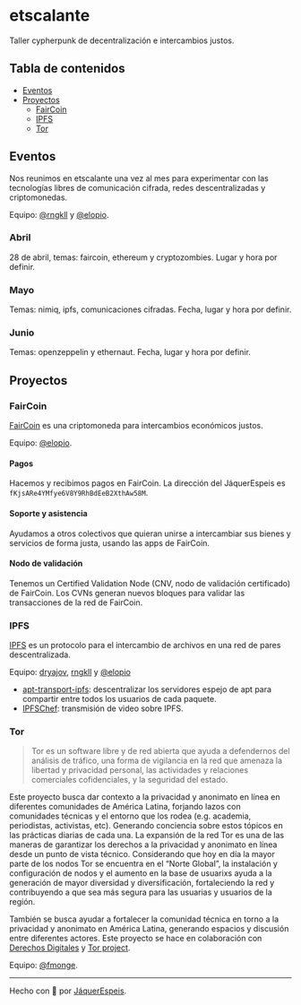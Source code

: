 # etscalante

Taller cypherpunk de decentralización e intercambios justos.

## Tabla de contenidos

* [Eventos](#eventos)
* [Proyectos](#proyectos)
  * [FairCoin](#faircoin)
  * [IPFS](#ipfs)
  * [Tor](#tor)
## Eventos

Nos reunimos en etscalante una vez al mes para experimentar con las tecnologías libres de comunicación cifrada, 
redes descentralizadas y criptomonedas.

Equipo: [@rngkll](https://github.com/rngkll) y [@elopio](https://github.com/elopio). 

### Abril

28 de abril, temas: faircoin, ethereum y cryptozombies. Lugar y hora por definir.

### Mayo

Temas: nimiq, ipfs, comunicaciones cifradas. Fecha, lugar y hora por definir.

### Junio

Temas: openzeppelin y ethernaut. Fecha, lugar y hora por definir.

## Proyectos

### FairCoin

[FairCoin](https://fair-coin.org/) es una criptomoneda para intercambios económicos justos.

Equipo: [@elopio](https://github.com/elopio).

#### Pagos

Hacemos y recibimos pagos en FairCoin. La dirección del JáquerEspeis es `fKjsARe4YMfye6V8Y9RhBdEeB2XthAw58M`.

#### Soporte y asistencia

Ayudamos a otros colectivos que quieran unirse a intercambiar sus bienes y servicios de forma justa, usando
las apps de FairCoin.

#### Nodo de validación

Tenemos un Certified Validation Node (CNV, nodo de validación certificado) de FairCoin. Los CVNs generan nuevos 
bloques para validar las transacciones de la red de FairCoin.

### IPFS

[IPFS](https://ipfs.io) es un protocolo para el intercambio de archivos en una red de pares descentralizada.

Equipo: [dryajov](https://github.com/dryajov), [rngkll](https://github.com/rngkll) y [@elopio](https://github.com/elopio)

* [apt-transport-ipfs](https://github.com/JaquerEspeis/apt-transport-ipfs): descentralizar los servidores espejo de apt para compartir entre todos los usuarios de cada 
  paquete.
* [IPFSChef](https://github.com/JaquerEspeis/IPFSChef): transmisión de video sobre IPFS.



### Tor

> Tor es un software libre y de red abierta que ayuda a defendernos del análisis de tráfico, una forma de vigilancia en la red que amenaza la libertad y privacidad personal, las actividades y relaciones comerciales cofidenciales, y la seguridad del estado.

Este proyecto busca dar contexto a la privacidad y anonimato en línea en diferentes comunidades de América Latina, forjando lazos con comunidades técnicas y el entorno que los rodea (e.g. academia, periodistas, activistas, etc). Generando conciencia sobre estos tópicos en las prácticas diarias de cada una. La expansión de la red Tor es una de las maneras de garantizar los derechos a la privacidad y anonimato en línea desde un punto de vista técnico. Considerando que hoy en día la mayor parte de los nodos Tor se encuentra en el “Norte Global”, la instalación y configuración de nodos y el aumento en la base de usuarixs ayuda a la generación de mayor diversidad y diversificación, fortaleciendo la red y contribuyendo a que sea más segura para las usuarias y usuarios de la región.

También se busca ayudar a fortalecer la comunidad técnica en torno a la privacidad y anonimato en América Latina, generando espacios y discusión entre diferentes actores. Este proyecto se hace en colaboración con [Derechos Digitales](https://www.derechosdigitales.org) y [Tor project](https://donate.torproject.org/pdr).

Equipo: [@fmonge](https://github.com/fmonge).

***

Hecho con :rainbow: por [JáquerEspeis](https://github.com/jaquerespeis).
